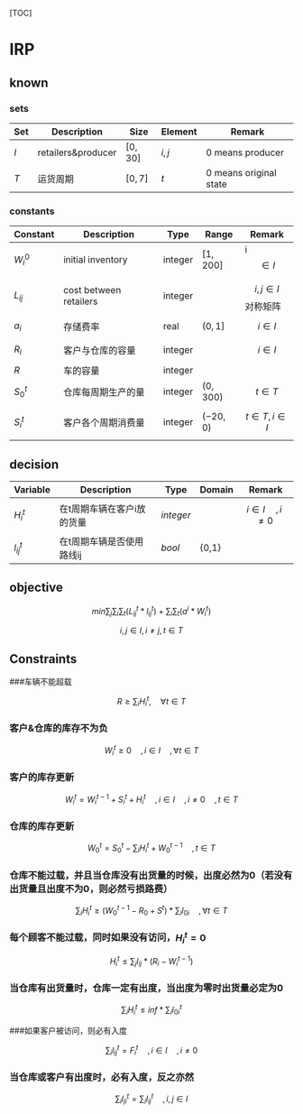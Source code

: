 [TOC]

# IRP



## known

### sets

| Set  | Description        | Size      | Element | Remark                 |
| :--- | ------------------ | --------- | ------- | ---------------------- |
| $I$  | retailers&producer | $[0, 30]$ | $i,j$   | 0 means producer       |
| $T$  | 运货周期           | $[0, 7]$  | $t$     | 0 means original state |

### constants

| Constant    | Description            | Type    | Range     | Remark                 |
| ----------- | ---------------------- | ------- | --------- | ---------------------- |
| $W^0_{i}$   | initial inventory      | integer | $[1,200]$ | i$$ \in I $$           |
| $L_{ij}$    | cost between retailers | integer |           | $$i,j \in I$$ 对称矩阵 |
| $a_{i}$     | 存储费率               | real    | $(0,1]$   | $$i \in I$$            |
| $R_{i}$     | 客户与仓库的容量       | integer |           | $$i \in I$$            |
| $R$         | 车的容量               | integer |           |                        |
| $S^{t}_{0}$ | 仓库每周期生产的量     | integer | $(0,300)$ | $$t \in T$$            |
| $S^{t}_{i}$ | 客户各个周期消费量     | integer | $(-20,0)$ | $$t \in T,i \in I$$    |

## decision

| Variable     | Description                | Type      | Domain | Remark                |
| ------------ | -------------------------- | --------- | ------ | --------------------- |
| $H^{t}_{i}$  | 在t周期车辆在客户i放的货量 | $integer$ |        | $$i\in I\quad,i\ne0$$ |
| $l^{t}_{ij}$ | 在t周期车辆是否使用路线ij  | $bool$    | {0,1}  |                       |

## objective

$$min\sum_{j}\sum_{i}\sum_{t}(L^{t}_{ij}*l^t_{ij})+\sum_{i}\sum_{t}(a^{i}*W^{t}_{i})$$

$$i,j\in I,i \ne j,t\in T$$

## Constraints

###车辆不能超载

$$
R\ge\sum_{i}H^{t}_{i},\quad\forall t\in T
$$

### 客户&仓库的库存不为负

$$
W^{t}_{i}\ge0\quad,i\in I\quad,\forall t\in T
$$

### 客户的库存更新

$$
W^{t}_{i}=W^{t-1}_{i}+S^{t}_{i}+H^{t}_{i}\quad,i\in I\quad,i\ne0\quad,t\in T
$$

### 仓库的库存更新

$$
W^{t}_{0}=S^{t}_{0}-\sum_{i}H^{t}_{i}+W^{t-1}_{0}\quad,t\in T
$$

### 仓库不能过载，并且当仓库没有出货量的时候，出度必然为0（若没有出货量且出度不为0，则必然亏损路费）

$$
\sum_{i}H^{t}_{i}\ge (W^{t-1}_{0}-R_{0}+S^{t})*\sum_il_{0i}\quad,\forall t\in T
$$

### 每个顾客不能过载，同时如果没有访问，$H^{t}_{i}=0$

$$
H^{t}_{i}\le \sum_{j} l_{ij}*(R_i-W^{t-1}_i)
$$

### 当仓库有出货量时，仓库一定有出度，当出度为零时出货量必定为0

$$
\sum_{i}H^{t}_{i}\le inf*\sum_i l^{t}_{0i}
$$

###如果客户被访问，则必有入度

$$
\sum_i l^{t}_{ij}=F^{t}_{i}\quad,i\in I\quad,i\ne0
$$

### 当仓库或客户有出度时，必有入度，反之亦然

$$
\sum_{i}l^{t}_{ji}=\sum_{i}l^{t}_{ij}\quad,i,j\in I
$$
